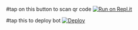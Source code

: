 #tap on this button to scan qr code
[![Run on Repl.it](https://repl.it/badge/github/quiec/whatsAlfa)](https://replit.com/@kavishkaya/lusifarqr)



#tap this to deploy bot
[![Deploy](https://www.herokucdn.com/deploy/button.svg)](https://heroku.com/deploy?template=https://github.com/kaviyaah2/botlusifar)
     </div>
